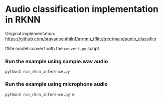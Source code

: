 # Audio classification implementation in RKNN
Original implementation: https://github.com/sravansenthiln1/armnn_tflite/tree/main/audio_classifier

tflite model convert with the `convert.py` script

### Run the example using sample.wav audio
```shell
python3 run_rknn_inference.py
```

### Run the example using microphone audio
```shell
python3 run_rknn_inference.py m
```